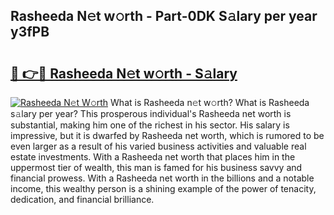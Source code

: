 ## Rasheeda N𝚎t w𝚘rth - Part-0DK S𝚊lary per year y3fPB

# <h2><a href="http://gc1nve.nevu.top/?p=Rasheeda">🔗 👉🔴 Rasheeda N𝚎t w𝚘rth - S𝚊lary</a></h2>

[![Rasheeda N𝚎t W𝚘rth](https://i.imgur.com/Oavwk0R.jpeg)](http://gc1nve.nevu.top/?p=Rasheeda)
What is Rasheeda n𝚎t w𝚘rth? What is Rasheeda s𝚊lary per year?
This prosperous individual's Rasheeda net worth is substantial, making him one of the richest in his sector. His salary is impressive, but it is dwarfed by Rasheeda net worth, which is rumored to be even larger as a result of his varied business activities and valuable real estate investments. With a Rasheeda net worth that places him in the uppermost tier of wealth, this man is famed for his business savvy and financial prowess. With a Rasheeda net worth in the billions and a notable income, this wealthy person is a shining example of the power of tenacity, dedication, and financial brilliance.
